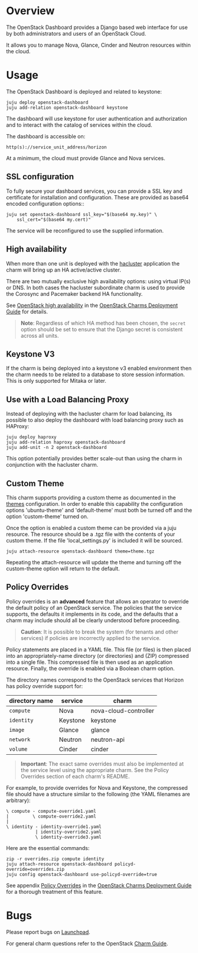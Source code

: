 # Overview

The OpenStack Dashboard provides a Django based web interface for use by both
administrators and users of an OpenStack Cloud.

It allows you to manage Nova, Glance, Cinder and Neutron resources within the
cloud.

# Usage

The OpenStack Dashboard is deployed and related to keystone:

    juju deploy openstack-dashboard
    juju add-relation openstack-dashboard keystone

The dashboard will use keystone for user authentication and authorization and
to interact with the catalog of services within the cloud.

The dashboard is accessible on:

    http(s)://service_unit_address/horizon

At a minimum, the cloud must provide Glance and Nova services.

## SSL configuration

To fully secure your dashboard services, you can provide a SSL key and
certificate for installation and configuration. These are provided as base64
encoded configuration options::

    juju set openstack-dashboard ssl_key="$(base64 my.key)" \
        ssl_cert="$(base64 my.cert)"

The service will be reconfigured to use the supplied information.

## High availability

When more than one unit is deployed with the [hacluster][hacluster-charm]
application the charm will bring up an HA active/active cluster.

There are two mutually exclusive high availability options: using virtual IP(s)
or DNS. In both cases the hacluster subordinate charm is used to provide the
Corosync and Pacemaker backend HA functionality.

See [OpenStack high availability][cdg-ha-apps] in the [OpenStack Charms
Deployment Guide][cdg] for details.

> **Note**: Regardless of which HA method has been chosen, the `secret` option
  should be set to ensure that the Django secret is consistent across all
  units.

## Keystone V3

If the charm is being deployed into a keystone v3 enabled environment then the
charm needs to be related to a database to store session information. This is
only supported for Mitaka or later.

## Use with a Load Balancing Proxy

Instead of deploying with the hacluster charm for load balancing, its possible
to also deploy the dashboard with load balancing proxy such as HAProxy:

    juju deploy haproxy
    juju add-relation haproxy openstack-dashboard
    juju add-unit -n 2 openstack-dashboard

This option potentially provides better scale-out than using the charm in
conjunction with the hacluster charm.

## Custom Theme

This charm supports providing a custom theme as documented in the [themes]
configuration. In order to enable this capability the configuration options
'ubuntu-theme' and 'default-theme' must both be turned off and the option
'custom-theme' turned on.

Once the option is enabled a custom theme can be provided via a juju resource.
The resource should be a .tgz file with the contents of your custom theme. If
the file 'local_settings.py' is included it will be sourced.

    juju attach-resource openstack-dashboard theme=theme.tgz

Repeating the attach-resource will update the theme and turning off the
custom-theme option will return to the default.

[themes]: https://docs.openstack.org/horizon/latest/configuration/themes.html

## Policy Overrides

Policy overrides is an **advanced** feature that allows an operator to override
the default policy of an OpenStack service. The policies that the service
supports, the defaults it implements in its code, and the defaults that a charm
may include should all be clearly understood before proceeding.

> **Caution**: It is possible to break the system (for tenants and other
  services) if policies are incorrectly applied to the service.

Policy statements are placed in a YAML file. This file (or files) is then
placed into an appropriately-name directory (or directories) and (ZIP)
compressed into a single file. This compressed file is then used as an
application resource. Finally, the override is enabled via a Boolean charm
option.

The directory names correspond to the OpenStack services that Horizon has
policy override support for:

| directory name | service   | charm                  |
|----------------|-----------|------------------------|
| `compute`      | Nova      | nova-cloud-controller  |
| `identity`     | Keystone  | keystone               |
| `image`        | Glance    | glance                 |
| `network`      | Neutron   | neutron-api            |
| `volume`       | Cinder    | cinder                 |

> **Important**: The exact same overrides must also be implemented at the
  service level using the appropriate charm. See the Policy Overrides section
  of each charm's README.

For example, to provide overrides for Nova and Keystone, the compressed file
should have a structure similar to the following (the YAML filenames are
arbitrary):

    \ compute - compute-override1.yaml
    |         \ compute-override2.yaml
    |
    \ identity - identity-override1.yaml
               | identity-override2.yaml
               \ identity-override3.yaml

Here are the essential commands:

    zip -r overrides.zip compute identity
    juju attach-resource openstack-dashboard policyd-override=overrides.zip
    juju config openstack-dashboard use-policyd-override=true

See appendix [Policy Overrides][cdg-appendix-n] in the [OpenStack Charms
Deployment Guide][cdg] for a thorough treatment of this feature.

# Bugs

Please report bugs on [Launchpad][lp-bugs-charm-openstack-dashboard].

For general charm questions refer to the OpenStack [Charm Guide][cg].

<!-- LINKS -->

[cg]: https://docs.openstack.org/charm-guide
[cdg]: https://docs.openstack.org/project-deploy-guide/charm-deployment-guide
[cdg-appendix-n]: https://docs.openstack.org/project-deploy-guide/charm-deployment-guide/latest/app-policy-overrides.html
[lp-bugs-charm-openstack-dashboard]: https://bugs.launchpad.net/charm-openstack-dashboard/+filebug
[cdg-ha-apps]: https://docs.openstack.org/project-deploy-guide/charm-deployment-guide/latest/app-ha.html#ha-applications
[hacluster-charm]: https://jaas.ai/hacluster

